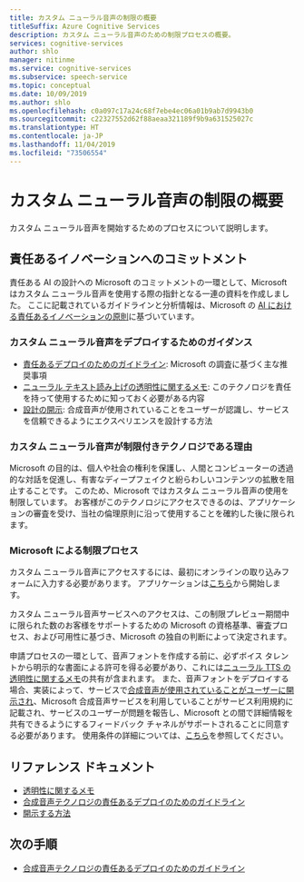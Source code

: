 ```yaml
---
title: カスタム ニューラル音声の制限の概要
titleSuffix: Azure Cognitive Services
description: カスタム ニューラル音声のための制限プロセスの概要。
services: cognitive-services
author: shlo
manager: nitinme
ms.service: cognitive-services
ms.subservice: speech-service
ms.topic: conceptual
ms.date: 10/09/2019
ms.author: shlo
ms.openlocfilehash: c0a097c17a24c68f7ebe4ec06a01b9ab7d9943b0
ms.sourcegitcommit: c22327552d62f88aeaa321189f9b9a631525027c
ms.translationtype: HT
ms.contentlocale: ja-JP
ms.lasthandoff: 11/04/2019
ms.locfileid: "73506554"
---
```

# <a name="custom-neural-voice-gating-overview"></a>カスタム ニューラル音声の制限の概要

カスタム ニューラル音声を開始するためのプロセスについて説明します。

## <a name="commitment-to-responsible-innovation"></a>責任あるイノベーションへのコミットメント

責任ある AI の設計への Microsoft のコミットメントの一環として、Microsoft はカスタム ニューラル音声を使用する際の指針となる一連の資料を作成しました。 ここに記載されているガイドラインと分析情報は、Microsoft の [AI における責任あるイノベーションの原則](https://www.microsoft.com/AI/our-approach-to-ai)に基づいています。

### <a name="guidance-for-deploying-custom-neural-voice"></a>カスタム ニューラル音声をデプロイするためのガイダンス

- [責任あるデプロイのためのガイドライン](concepts-guidelines-responsible-deployment-synthetic.md): Microsoft の調査に基づく主な推奨事項
- [ニューラル テキスト読み上げの透明性に関するメモ](https://aka.ms/neural-tts-transparency-note): このテクノロジを責任を持って使用するために知っておく必要がある内容
- [設計の開示](concepts-disclosure-guidelines.md): 合成音声が使用されていることをユーザーが認識し、サービスを信頼できるようにエクスペリエンスを設計する方法

### <a name="why-custom-neural-voice-is-a-gated-technology"></a>カスタム ニューラル音声が制限付きテクノロジである理由

Microsoft の目的は、個人や社会の権利を保護し、人間とコンピューターの透過的な対話を促進し、有害なディープフェイクと紛らわしいコンテンツの拡散を阻止することです。 このため、Microsoft ではカスタム ニューラル音声の使用を制限しています。 お客様がこのテクノロジにアクセスできるのは、アプリケーションの審査を受け、当社の倫理原則に沿って使用することを確約した後に限られます。

### <a name="our-gating-process"></a>Microsoft による制限プロセス

カスタム ニューラル音声にアクセスするには、最初にオンラインの取り込みフォームに入力する必要があります。 アプリケーションは[こちら](https://aka.ms/custom-neural-intake-form)から開始します。

カスタム ニューラル音声サービスへのアクセスは、この制限プレビュー期間中に限られた数のお客様をサポートするための Microsoft の資格基準、審査プロセス、および可用性に基づき、Microsoft の独自の判断によって決定されます。

申請プロセスの一環として、音声フォントを作成する前に、必ずボイス タレントから明示的な書面による許可を得る必要があり、これには[ニューラル TTS の透明性に関するメモ](https://aka.ms/neural-tts-transparency-note)の共有が含まれます。 また、音声フォントをデプロイする場合、実装によって、サービスで[合成音声が使用されていることがユーザーに開示され](concepts-disclosure-guidelines.md)、Microsoft 合成音声サービスを利用していることがサービス利用規約に記載され、サービスのユーザーが問題を報告し、Microsoft との間で詳細情報を共有できるようにするフィードバック チャネルがサポートされることに同意する必要があります。 使用条件の詳細については、[こちら](https://aka.ms/neural-tts-transparency-note)を参照してください。

## <a name="reference-docs"></a>リファレンス ドキュメント

* [透明性に関するメモ](https://aka.ms/neural-tts-transparency-note)
* [合成音声テクノロジの責任あるデプロイのためのガイドライン](concepts-guidelines-responsible-deployment-synthetic.md)
* [開示する方法](concepts-disclosure-guidelines.md)

## <a name="next-steps"></a>次の手順

* [合成音声テクノロジの責任あるデプロイのためのガイドライン](concepts-guidelines-responsible-deployment-synthetic.md)
